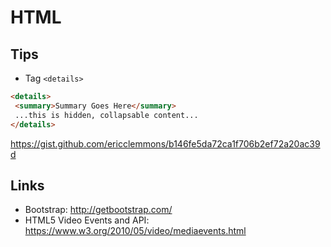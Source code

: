 HTML
=====


Tips
----

 * Tag `<details>`

```html
<details>
 <summary>Summary Goes Here</summary>
 ...this is hidden, collapsable content...
</details>
```

https://gist.github.com/ericclemmons/b146fe5da72ca1f706b2ef72a20ac39d

Links
------

 * Bootstrap: http://getbootstrap.com/
 * HTML5 Video Events and API: https://www.w3.org/2010/05/video/mediaevents.html
